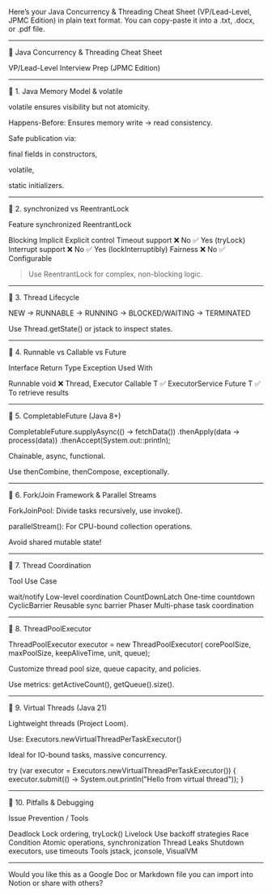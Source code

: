 Here’s your Java Concurrency & Threading Cheat Sheet (VP/Lead-Level, JPMC Edition) in plain text format. You can copy-paste it into a .txt, .docx, or .pdf file.


---

🧠 Java Concurrency & Threading Cheat Sheet

VP/Lead-Level Interview Prep (JPMC Edition)


---

🔹 1. Java Memory Model & volatile

volatile ensures visibility but not atomicity.

Happens-Before: Ensures memory write → read consistency.

Safe publication via:

final fields in constructors,

volatile,

static initializers.




---

🔹 2. synchronized vs ReentrantLock

Feature	synchronized	ReentrantLock

Blocking	Implicit	Explicit control
Timeout support	❌ No	✅ Yes (tryLock)
Interrupt support	❌ No	✅ Yes (lockInterruptibly)
Fairness	❌ No	✅ Configurable


> Use ReentrantLock for complex, non-blocking logic.




---

🔹 3. Thread Lifecycle

NEW -> RUNNABLE -> RUNNING -> BLOCKED/WAITING -> TERMINATED

Use Thread.getState() or jstack to inspect states.



---

🔹 4. Runnable vs Callable vs Future

Interface	Return Type	Exception	Used With

Runnable	void	❌	Thread, Executor
Callable	T	✅	ExecutorService
Future	T	✅	To retrieve results



---

🔹 5. CompletableFuture (Java 8+)

CompletableFuture.supplyAsync(() -> fetchData())
    .thenApply(data -> process(data))
    .thenAccept(System.out::println);

Chainable, async, functional.

Use thenCombine, thenCompose, exceptionally.



---

🔹 6. Fork/Join Framework & Parallel Streams

ForkJoinPool: Divide tasks recursively, use invoke().

parallelStream(): For CPU-bound collection operations.

Avoid shared mutable state!



---

🔹 7. Thread Coordination

Tool	Use Case

wait/notify	Low-level coordination
CountDownLatch	One-time countdown
CyclicBarrier	Reusable sync barrier
Phaser	Multi-phase task coordination



---

🔹 8. ThreadPoolExecutor

ThreadPoolExecutor executor = new ThreadPoolExecutor(
  corePoolSize, maxPoolSize, keepAliveTime, unit, queue);

Customize thread pool size, queue capacity, and policies.

Use metrics: getActiveCount(), getQueue().size().



---

🔹 9. Virtual Threads (Java 21)

Lightweight threads (Project Loom).

Use: Executors.newVirtualThreadPerTaskExecutor()

Ideal for IO-bound tasks, massive concurrency.


try (var executor = Executors.newVirtualThreadPerTaskExecutor()) {
    executor.submit(() -> System.out.println("Hello from virtual thread"));
}


---

🔹 10. Pitfalls & Debugging

Issue	Prevention / Tools

Deadlock	Lock ordering, tryLock()
Livelock	Use backoff strategies
Race Condition	Atomic operations, synchronization
Thread Leaks	Shutdown executors, use timeouts
Tools	jstack, jconsole, VisualVM



---

Would you like this as a Google Doc or Markdown file you can import into Notion or share with others?

